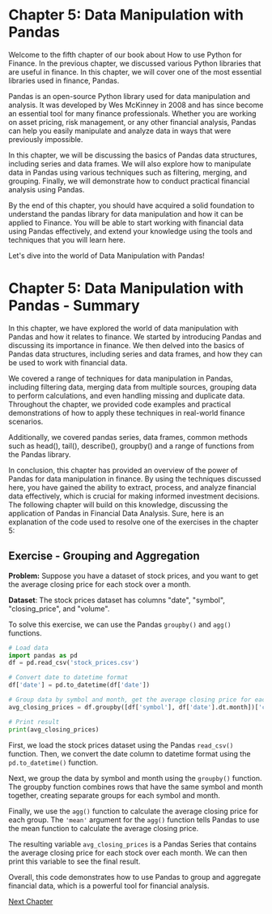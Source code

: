 # Chapter 5: Data Manipulation with Pandas

Welcome to the fifth chapter of our book about How to use Python for Finance. In the previous chapter, we discussed various Python libraries that are useful in finance. In this chapter, we will cover one of the most essential libraries used in finance, Pandas. 

Pandas is an open-source Python library used for data manipulation and analysis. It was developed by Wes McKinney in 2008 and has since become an essential tool for many finance professionals. Whether you are working on asset pricing, risk management, or any other financial analysis, Pandas can help you easily manipulate and analyze data in ways that were previously impossible.

In this chapter, we will be discussing the basics of Pandas data structures, including series and data frames. We will also explore how to manipulate data in Pandas using various techniques such as filtering, merging, and grouping. Finally, we will demonstrate how to conduct practical financial analysis using Pandas. 

By the end of this chapter, you should have acquired a solid foundation to understand the pandas library for data manipulation and how it can be applied to Finance. You will be able to start working with financial data using Pandas effectively, and extend your knowledge using the tools and techniques that you will learn here. 

Let's dive into the world of Data Manipulation with Pandas!
# Chapter 5: Data Manipulation with Pandas - Summary

In this chapter, we have explored the world of data manipulation with Pandas and how it relates to finance. We started by introducing Pandas and discussing its importance in finance. We then delved into the basics of Pandas data structures, including series and data frames, and how they can be used to work with financial data.

We covered a range of techniques for data manipulation in Pandas, including filtering data, merging data from multiple sources, grouping data to perform calculations, and even handling missing and duplicate data. Throughout the chapter, we provided code examples and practical demonstrations of how to apply these techniques in real-world finance scenarios.

Additionally, we covered pandas series, data frames, common methods such as head(), tail(), describe(), groupby() and a range of functions from the Pandas library.

In conclusion, this chapter has provided an overview of the power of Pandas for data manipulation in finance. By using the techniques discussed here, you have gained the ability to extract, process, and analyze financial data effectively, which is crucial for making informed investment decisions. The following chapter will build on this knowledge, discussing the application of Pandas in Financial Data Analysis.
Sure, here is an explanation of the code used to resolve one of the exercises in the chapter 5:

## Exercise - Grouping and Aggregation

**Problem:** Suppose you have a dataset of stock prices, and you want to get the average closing price for each stock over a month. 

**Dataset**: The stock prices dataset has columns "date", "symbol", "closing_price", and "volume".

To solve this exercise, we can use the Pandas `groupby()` and `agg()` functions. 

```python
# Load data
import pandas as pd
df = pd.read_csv('stock_prices.csv')

# Convert date to datetime format
df['date'] = pd.to_datetime(df['date'])

# Group data by symbol and month, get the average closing price for each group
avg_closing_prices = df.groupby([df['symbol'], df['date'].dt.month])['closing_price'].agg('mean')

# Print result
print(avg_closing_prices)
```

First, we load the stock prices dataset using the Pandas `read_csv()` function. Then, we convert the date column to datetime format using the `pd.to_datetime()` function.

Next, we group the data by symbol and month using the `groupby()` function. The groupby function combines rows that have the same symbol and month together, creating separate groups for each symbol and month. 

Finally, we use the `agg()` function to calculate the average closing price for each group. The `'mean'` argument for the `agg()` function tells Pandas to use the mean function to calculate the average closing price. 

The resulting variable `avg_closing_prices` is a Pandas Series that contains the average closing price for each stock over each month. We can then print this variable to see the final result.

Overall, this code demonstrates how to use Pandas to group and aggregate financial data, which is a powerful tool for financial analysis.


[Next Chapter](06_Chapter06.md)